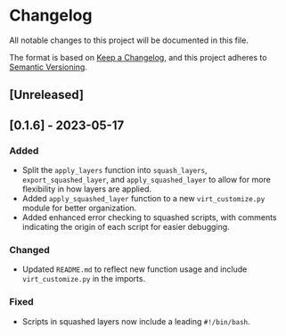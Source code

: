 # Changelog

All notable changes to this project will be documented in this file.

The format is based on [Keep a Changelog](https://keepachangelog.com/en/1.0.0/),
and this project adheres to [Semantic Versioning](https://semver.org/spec/v2.0.0.html).

## [Unreleased]
## [0.1.6] - 2023-05-17

### Added
- Split the `apply_layers` function into `squash_layers`, `export_squashed_layer`, and `apply_squashed_layer` to allow for more flexibility in how layers are applied.
- Added `apply_squashed_layer` function to a new `virt_customize.py` module for better organization.
- Added enhanced error checking to squashed scripts, with comments indicating the origin of each script for easier debugging.

### Changed
- Updated `README.md` to reflect new function usage and include `virt_customize.py` in the imports.

### Fixed
- Scripts in squashed layers now include a leading `#!/bin/bash`.


